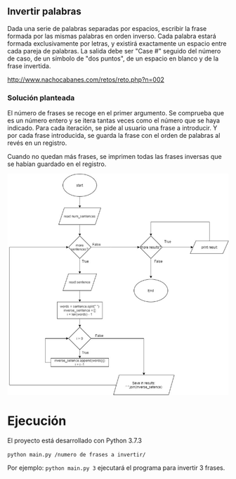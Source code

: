 ## Invertir palabras

Dada una serie de palabras separadas por espacios, escribir la frase formada por las mismas palabras en orden inverso. Cada palabra estará formada exclusivamente por letras, y existirá exactamente un espacio entre cada pareja de palabras. La salida debe ser "Case #" seguido del número de caso, de un símbolo de "dos puntos", de un espacio en blanco y de la frase invertida.

http://www.nachocabanes.com/retos/reto.php?n=002


### Solución planteada

El número de frases se recoge en el primer argumento. Se comprueba que es un número entero y se itera tantas veces como
el número que se haya indicado.
Para cada iteración, se pide al usuario una frase a introducir. Y por cada frase introducida, se guarda la frase
con el orden de palabras al revés en un registro.

Cuando no quedan más frases, se imprimen todas las frases inversas que se habían guardado en el registro.

![diagrama de flujo](https://github.com/alafa/theegg_ai/blob/master/tarea_38/invertir_palabras/diagramas/diagram.jpg?raw=true)

# Ejecución

El proyecto está desarrollado con Python 3.7.3

`python main.py /numero de frases a invertir/`

Por ejemplo: `python main.py 3` ejecutará el programa para invertir 3 frases.

